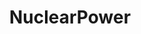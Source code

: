 ---
title: NuclearPower
crosslinks:
- autotldr
- lolspacedashspace
- nuclear
- worldnews
- xkcd
- engineering
- energy
- aikido
- Physics
- politics
- japancirclejerk
- OutingNuclearShills
---